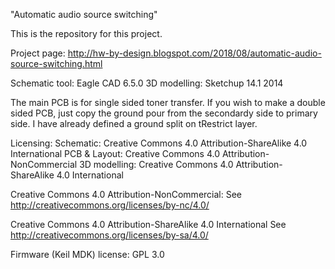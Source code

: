 "Automatic audio source switching"

This is the repository for this project.

Project page:
http://hw-by-design.blogspot.com/2018/08/automatic-audio-source-switching.html

Schematic tool: Eagle CAD 6.5.0
3D modelling: Sketchup 14.1 2014

The main PCB is for single sided toner transfer.  If you wish to make a double sided
PCB, just copy the ground pour from the secondardy side to primary side.  I have already
defined a ground split on tRestrict layer.

Licensing:
Schematic: Creative Commons 4.0 Attribution-ShareAlike 4.0 International
PCB & Layout: Creative Commons 4.0 Attribution-NonCommercial
3D modelling: Creative Commons 4.0 Attribution-ShareAlike 4.0 International

Creative Commons 4.0 Attribution-NonCommercial:
See http://creativecommons.org/licenses/by-nc/4.0/

Creative Commons 4.0 Attribution-ShareAlike 4.0 International
See http://creativecommons.org/licenses/by-sa/4.0/

Firmware (Keil MDK)
license: GPL 3.0
